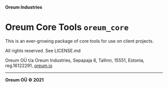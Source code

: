 **Oreum Industries**

# Oreum Core Tools `oreum_core`

This is an ever-growing package of core tools for use on client projects.

All rights reserved. See LICENSE.md

Oreum OÜ t/a Oreum Industries, Sepapaja 6, Tallinn, 15551, Estonia,
reg.16122291, [oreum.io](https://oreum.io)

---
**Oreum OÜ &copy; 2021**
